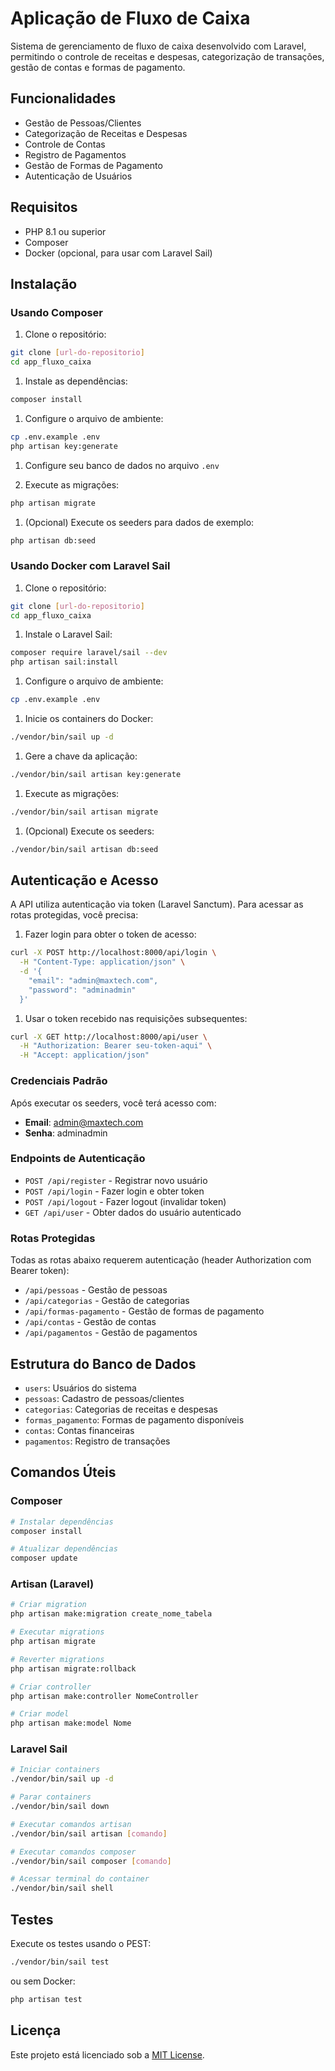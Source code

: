 # Aplicação de Fluxo de Caixa

Sistema de gerenciamento de fluxo de caixa desenvolvido com Laravel, permitindo o controle de receitas e despesas, categorização de transações, gestão de contas e formas de pagamento.

## Funcionalidades

- Gestão de Pessoas/Clientes
- Categorização de Receitas e Despesas
- Controle de Contas
- Registro de Pagamentos
- Gestão de Formas de Pagamento
- Autenticação de Usuários

## Requisitos

- PHP 8.1 ou superior
- Composer
- Docker (opcional, para usar com Laravel Sail)

## Instalação

### Usando Composer

1. Clone o repositório:

```bash
git clone [url-do-repositorio]
cd app_fluxo_caixa
```

1. Instale as dependências:

```bash
composer install
```

1. Configure o arquivo de ambiente:

```bash
cp .env.example .env
php artisan key:generate
```

1. Configure seu banco de dados no arquivo `.env`

1. Execute as migrações:

```bash
php artisan migrate
```

1. (Opcional) Execute os seeders para dados de exemplo:

```bash
php artisan db:seed
```

### Usando Docker com Laravel Sail

1. Clone o repositório:

```bash
git clone [url-do-repositorio]
cd app_fluxo_caixa
```

1. Instale o Laravel Sail:

```bash
composer require laravel/sail --dev
php artisan sail:install
```

1. Configure o arquivo de ambiente:

```bash
cp .env.example .env
```

1. Inicie os containers do Docker:

```bash
./vendor/bin/sail up -d
```

1. Gere a chave da aplicação:

```bash
./vendor/bin/sail artisan key:generate
```

1. Execute as migrações:

```bash
./vendor/bin/sail artisan migrate
```

1. (Opcional) Execute os seeders:

```bash
./vendor/bin/sail artisan db:seed
```

## Autenticação e Acesso

A API utiliza autenticação via token (Laravel Sanctum). Para acessar as rotas protegidas, você precisa:

1. Fazer login para obter o token de acesso:

```bash
curl -X POST http://localhost:8000/api/login \
  -H "Content-Type: application/json" \
  -d '{
    "email": "admin@maxtech.com",
    "password": "adminadmin"
  }'
```

1. Usar o token recebido nas requisições subsequentes:

```bash
curl -X GET http://localhost:8000/api/user \
  -H "Authorization: Bearer seu-token-aqui" \
  -H "Accept: application/json"
```

### Credenciais Padrão

Após executar os seeders, você terá acesso com:

- **Email**: admin@maxtech.com
- **Senha**: adminadmin

### Endpoints de Autenticação

- `POST /api/register` - Registrar novo usuário
- `POST /api/login` - Fazer login e obter token
- `POST /api/logout` - Fazer logout (invalidar token)
- `GET /api/user` - Obter dados do usuário autenticado

### Rotas Protegidas

Todas as rotas abaixo requerem autenticação (header Authorization com Bearer token):

- `/api/pessoas` - Gestão de pessoas
- `/api/categorias` - Gestão de categorias
- `/api/formas-pagamento` - Gestão de formas de pagamento
- `/api/contas` - Gestão de contas
- `/api/pagamentos` - Gestão de pagamentos

## Estrutura do Banco de Dados

- `users`: Usuários do sistema
- `pessoas`: Cadastro de pessoas/clientes
- `categorias`: Categorias de receitas e despesas
- `formas_pagamento`: Formas de pagamento disponíveis
- `contas`: Contas financeiras
- `pagamentos`: Registro de transações

## Comandos Úteis

### Composer

```bash
# Instalar dependências
composer install

# Atualizar dependências
composer update
```

### Artisan (Laravel)

```bash
# Criar migration
php artisan make:migration create_nome_tabela

# Executar migrations
php artisan migrate

# Reverter migrations
php artisan migrate:rollback

# Criar controller
php artisan make:controller NomeController

# Criar model
php artisan make:model Nome
```

### Laravel Sail

```bash
# Iniciar containers
./vendor/bin/sail up -d

# Parar containers
./vendor/bin/sail down

# Executar comandos artisan
./vendor/bin/sail artisan [comando]

# Executar comandos composer
./vendor/bin/sail composer [comando]

# Acessar terminal do container
./vendor/bin/sail shell
```

## Testes

Execute os testes usando o PEST:

```bash
./vendor/bin/sail test
```

ou sem Docker:

```bash
php artisan test
```

## Licença

Este projeto está licenciado sob a [MIT License](LICENSE).
